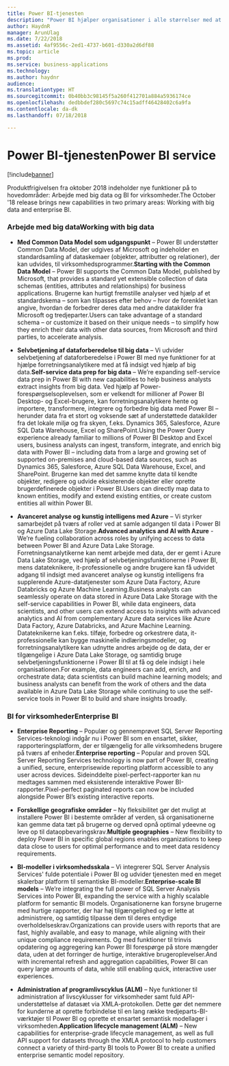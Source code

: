 ```yaml
---
title: Power BI-tjenesten
description: "Power BI hjælper organisationer i alle størrelser med at transformere deres virksomhed ved hjælp af data."
author: HaydnR
manager: ArunUlag
ms.date: 7/22/2018
ms.assetid: 4af9556c-2ed1-4737-b601-d330a2d6df88
ms.topic: article
ms.prod: 
ms.service: business-applications
ms.technology: 
ms.author: haydnr
audience: 
ms.translationtype: HT
ms.sourcegitcommit: 0b40bb3c98145f5a260f412701a884a5936174ce
ms.openlocfilehash: dedbbdef280c5697c74c15adff46428402c6a9fa
ms.contentlocale: da-dk
ms.lasthandoff: 07/18/2018

---
```

# <a name="power-bi-service"></a><span data-ttu-id="9888c-103">Power BI-tjenesten</span><span class="sxs-lookup"><span data-stu-id="9888c-103">Power BI service</span></span>

[!include[banner](../../../includes/banner.md)]

<span data-ttu-id="9888c-104">Produktfrigivelsen fra oktober 2018 indeholder nye funktioner på to hovedområder: Arbejde med big data og BI for virksomheder.</span><span class="sxs-lookup"><span data-stu-id="9888c-104">The October '18 release brings new capabilities in two primary areas: Working with big data and enterprise BI.</span></span>

### <a name="working-with-big-data"></a><span data-ttu-id="9888c-105">Arbejde med big data</span><span class="sxs-lookup"><span data-stu-id="9888c-105">Working with big data</span></span>

-   <span data-ttu-id="9888c-106">**Med Common Data Model som udgangspunkt** – Power BI understøtter Common Data Model, der udgives af Microsoft og indeholder en standardsamling af dataskemaer (objekter, attributter og relationer), der kan udvides, til virksomhedsprogrammer.</span><span class="sxs-lookup"><span data-stu-id="9888c-106">**Starting with the Common Data Model** – Power BI supports the Common Data Model, published by Microsoft, that provides a standard yet extensible collection of data schemas (entities, attributes and relationships) for business applications.</span></span> <span data-ttu-id="9888c-107">Brugerne kan hurtigt fremstille analyser ved hjælp af et standardskema – som kan tilpasses efter behov – hvor de forenklet kan angive, hvordan de forbedrer deres data med andre datakilder fra Microsoft og tredjeparter.</span><span class="sxs-lookup"><span data-stu-id="9888c-107">Users can take advantage of a standard schema – or customize it based on their unique needs – to simplify how they enrich their data with other data sources, from Microsoft and third parties, to accelerate analysis.</span></span>

-   <span data-ttu-id="9888c-108">**Selvbetjening af dataforberedelse til big data** – Vi udvider selvbetjening af dataforberedelse i Power BI med nye funktioner for at hjælpe forretningsanalytikere med at få indsigt ved hjælp af big data.</span><span class="sxs-lookup"><span data-stu-id="9888c-108">**Self-service data prep for big data** – We’re expanding self-service data prep in Power BI with new capabilities to help business analysts extract insights from big data.</span></span> <span data-ttu-id="9888c-109">Ved hjælp af Power-forespørgselsoplevelsen, som er velkendt for millioner af Power BI Desktop- og Excel-brugere, kan forretningsanalytikere hente og importere, transformere, integrere og forbedre big data med Power BI – herunder data fra et stort og voksende sæt af understøttede datakilder fra det lokale miljø og fra skyen, f.eks. Dynamics 365, Salesforce, Azure SQL Data Warehouse, Excel og SharePoint.</span><span class="sxs-lookup"><span data-stu-id="9888c-109">Using the Power Query experience already familiar to millions of Power BI Desktop and Excel users, business analysts can ingest, transform, integrate, and enrich big data with Power BI – including data from a large and growing set of supported on-premises and cloud-based data sources, such as Dynamics 365, Salesforce, Azure SQL Data Warehouse, Excel, and SharePoint.</span></span> <span data-ttu-id="9888c-110">Brugerne kan med det samme knytte data til kendte objekter, redigere og udvide eksisterende objekter eller oprette brugerdefinerede objekter i Power BI.</span><span class="sxs-lookup"><span data-stu-id="9888c-110">Users can directly map data to known entities, modify and extend existing entities, or create custom entities all within Power BI.</span></span>
 
-   <span data-ttu-id="9888c-111">**Avanceret analyse og kunstig intelligens med Azure** – Vi styrker samarbejdet på tværs af roller ved at samle adgangen til data i Power BI og Azure Data Lake Storage.</span><span class="sxs-lookup"><span data-stu-id="9888c-111">**Advanced analytics and AI with Azure** - We’re fueling collaboration across roles by unifying access to data between Power BI and Azure Data Lake Storage.</span></span> <span data-ttu-id="9888c-112">Forretningsanalytikerne kan nemt arbejde med data, der er gemt i Azure Data Lake Storage, ved hjælp af selvbetjeningsfunktionerne i Power BI, mens datateknikere, it-professionelle og andre brugere kan få udvidet adgang til indsigt med avanceret analyse og kunstig intelligens fra supplerende Azure-datatjenester som Azure Data Factory, Azure Databricks og Azure Machine Learning.</span><span class="sxs-lookup"><span data-stu-id="9888c-112">Business analysts can seamlessly operate on data stored in Azure Data Lake Storage with the self-service capabilities in Power BI, while data engineers, data scientists, and other users can extend access to insights with advanced analytics and AI from complementary Azure data services like Azure Data Factory, Azure Databricks, and Azure Machine Learning.</span></span> <span data-ttu-id="9888c-113">Datateknikerne kan f.eks. tilføje, forbedre og orkestrere data, it-professionelle kan bygge maskinelle indlæringsmodeller, og forretningsanalytikere kan udnytte andres arbejde og de data, der er tilgængelige i Azure Data Lake Storage, og samtidig bruge selvbetjeningsfunktionerne i Power BI til at få og dele indsigt i hele organisationen.</span><span class="sxs-lookup"><span data-stu-id="9888c-113">For example, data engineers can add, enrich, and orchestrate data; data scientists can build machine learning models; and business analysts can benefit from the work of others and the data available in Azure Data Lake Storage while continuing to use the self-service tools in Power BI to build and share insights broadly.</span></span>

### <a name="enterprise-bi"></a><span data-ttu-id="9888c-114">BI for virksomheder</span><span class="sxs-lookup"><span data-stu-id="9888c-114">Enterprise BI</span></span>

-   <span data-ttu-id="9888c-115">**Enterprise Reporting** – Populær og gennemprøvet SQL Server Reporting Services-teknologi indgår nu i Power BI som en ensartet, sikker, rapporteringsplatform, der er tilgængelig for alle virksomhedens brugere på tværs af enheder.</span><span class="sxs-lookup"><span data-stu-id="9888c-115">**Enterprise reporting** – Popular and proven SQL Server Reporting Services technology is now part of Power BI, creating a unified, secure, enterprisewide reporting platform accessible to any user across devices.</span></span> <span data-ttu-id="9888c-116">Sideinddelte pixel-perfect-rapporter kan nu medtages sammen med eksisterende interaktive Power BI-rapporter.</span><span class="sxs-lookup"><span data-stu-id="9888c-116">Pixel-perfect paginated reports can now be included alongside Power BI’s existing interactive reports.</span></span>
  
-   <span data-ttu-id="9888c-117">**Forskellige geografiske områder** – Ny fleksibilitet gør det muligt at installere Power BI i bestemte områder af verden, så organisationerne kan gemme data tæt på brugerne og derved opnå optimal ydeevne og leve op til dataopbevaringskrav.</span><span class="sxs-lookup"><span data-stu-id="9888c-117">**Multiple geographies** – New flexibility to deploy Power BI in specific global regions enables organizations to keep data close to users for optimal performance and to meet data residency requirements.</span></span>

-   <span data-ttu-id="9888c-118">**BI-modeller i virksomhedsskala** – Vi integrerer SQL Server Analysis Services' fulde potentiale i Power BI og udvider tjenesten med en meget skalerbar platform til semantiske BI-modeller.</span><span class="sxs-lookup"><span data-stu-id="9888c-118">**Enterprise-scale BI models** – We’re integrating the full power of SQL Server Analysis Services into Power BI, expanding the service with a highly scalable platform for semantic BI models.</span></span> <span data-ttu-id="9888c-119">Organisationerne kan forsyne brugerne med hurtige rapporter, der har høj tilgængelighed og er lette at administrere, og samtidig tilpasse dem til deres entydige overholdelseskrav.</span><span class="sxs-lookup"><span data-stu-id="9888c-119">Organizations can provide users with reports that are fast, highly available, and easy to manage, while aligning with their unique compliance requirements.</span></span> <span data-ttu-id="9888c-120">Og med funktioner til trinvis opdatering og aggregering kan Power BI forespørge på store mængder data, uden at det forringer de hurtige, interaktive brugeroplevelser.</span><span class="sxs-lookup"><span data-stu-id="9888c-120">And with incremental refresh and aggregation capabilities, Power BI can query large amounts of data, while still enabling quick, interactive user experiences.</span></span>

-   <span data-ttu-id="9888c-121">**Administration af programlivscyklus (ALM)** – Nye funktioner til administration af livscyklusser for virksomheder samt fuld API-understøttelse af datasæt via XMLA-protokollen. Dette gør det nemmere for kunderne at oprette forbindelse til en lang række tredjeparts-BI-værktøjer til Power BI og oprette et ensartet semantisk modellager i virksomheden.</span><span class="sxs-lookup"><span data-stu-id="9888c-121">**Application lifecycle management (ALM)** – New capabilities for enterprise-grade lifecycle management, as well as full API support for datasets through the XMLA protocol to help customers connect a variety of third-party BI tools to Power BI to create a unified enterprise semantic model repository.</span></span>

